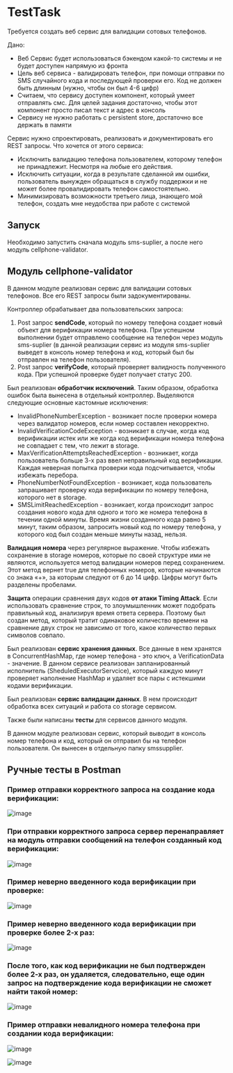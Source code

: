 # TestTask
Требуется создать веб сервис для валидации сотовых телефонов.

Дано:
* Веб Сервис будет использоваться бэкендом какой-то системы и не будет доступен
напрямую из фронта
* Цель веб сервиса - валидировать телефон, при помощи отправки по SMS
случайного кода и последующей проверки его. Код не должен быть длинным
(нужно, чтобы он был 4-6 цифр)
* Считаем, что сервису доступен компонент, который умеет отправлять смс. Для
целей задания достаточно, чтобы этот компонент просто писал текст и адрес в
консоль
* Сервису не нужно работать с persistent store, достаточно все держать в памяти
  
Сервис нужно спроектировать, реализовать и документировать его REST запросы. Что хочется от этого сервиса:
* Исключить валидацию телефона пользователем, которому телефон не принадлежит. Несмотря на любые его действия.
* Исключить ситуации, когда в результате сделанной им ошибки, пользователь вынужден обращаться в службу поддержки и не может более провалидировать телефон самостоятельно.
* Минимизировать возможности третьего лица, знающего мой телефон, создать мне неудобства при работе с системой

## Запуск
Необходимо запустить сначала модуль sms-suplier, а после него модуль cellphone-validator.

## Модуль cellphone-validator
В данном модуле реализован сервис для валидации сотовых телефонов. Все его REST запросы были задокументированы.

Контроллер обрабатывает два пользовательских запроса:
1) Post запрос **sendCode**, который по номеру телефона создает новый объект для верификации номера телефона. При успешном выполнении будет отправлено сообщение на телефон через модуль sms-suplier (в данной реализации сервис из модуля sms-suplier выведет в консоль номер телефона и код, который был бы отправлен на телефон пользователя).
2) Post запрос **verifyCode**, который проверяет валидность полученного кода. При успешной проверке будет получает статус 200.

Был реализован **обработчик исключений**. Таким образом, обработка ошибок была вынесена в отдельный контроллер. Выделяются следующие основные кастомные исключения:
* InvalidPhoneNumberException - возникает после проверки номера через валидатор номеров, если номер составлен некорректно.
* InvalidVerificationCodeException - возникает в случае, когда код верификации истек или же когда код верификации номера телефона не совпадает с тем, что лежит в storage.
* MaxVerificationAttemptsReachedException - возникает, когда пользователь больше 3-х раз ввел неправильный код верификации. Каждая неверная попытка проверки кода подсчитывается, чтобы избежать перебора.
* PhoneNumberNotFoundException - возникает, кода пользователь запрашивает проверку кода верификации по номеру телефона, которого нет в storage.
* SMSLimitReachedException - возникает, когда происходит запрос создания нового кода для одного и того же номера телефона в течении одной минуты. Время жизни созданного кода равно 5 минут, таким образом, запросить новый код по номеру телефона, у которого код был создан меньше минуты назад, нельзя.

**Валидация номера** через регулярное выражение. Чтобы избежать сохранение в storage номеров, которые по своей структуре ими не являются, используется метод валидации номеров перед сохранением. Этот метод вернет true для телефонных номеров, которые начинаются со знака «+», за которым следуют от 6 до 14 цифр. Цифры могут быть разделены пробелами.

**Защита** операции сравнения двух кодов **от атаки Timing Attack**. Если использовать сравнение строк, то злоумышленник может подобрать правильный код, анализируя время ответа сервера. Поэтому был создан метод, который тратит одинаковое количество времени на сравнение двух строк не зависимо от того, какое количество первых символов совпало.

Был реализован **сервис хранения данных**. Все данные в нем хранятся в ConcurrentHashMap, где номер телефона - это ключ, а VerificationData - значение. В данном сервисе реализован запланированный исполнитель (SheduledExecutorServcice), который каждую минут проверяет наполнение HashMap и удаляет все пары с истекшими кодами верификации.

Был реализован **сервис валидации данных**. В нем происходит обработка всех ситуаций и работа со storage сервисом.

Также были написаны **тесты** для сервисов данного модуля.

В данном модуле реализован сервис, который выводит в консоль номер телефона и код, который он отправил бы на телефон пользователя. Он вынесен в отдельную папку smssupplier. 

## Ручные тесты в Postman
### Пример отправки корректного запроса на создание кода верификации:

![image](https://github.com/brokkko/TestTask/assets/71688733/7f88f6b8-4cce-4541-8e03-8f8b0f7e43ca)

### При отправки корректного запроса сервер перенаправляет на модуль отправки сообщений на телефон созданный код верификации:

![image](https://github.com/brokkko/TestTask/assets/71688733/cd84063b-219d-4987-9525-3968c43ea140)

### Пример неверно введенного кода верификации при проверке:

![image](https://github.com/brokkko/TestTask/assets/71688733/a9213367-217a-4f15-9683-03c5c8bb492c)

### Пример неверно введенного кода верификации при проверке более 2-х раз:

![image](https://github.com/brokkko/TestTask/assets/71688733/34d236b4-bd2f-4845-bf39-14fa758c2f6f)

### После того, как код верификации не был подтвержден более 2-х раз, он удаляется, следовательно, еще один запрос на подтверждение кода верификации не сможет найти такой номер:

![image](https://github.com/brokkko/TestTask/assets/71688733/4ce2b0eb-aea4-41d4-9e6e-2649ec152758)

### Пример отправки невалидного номера телефона при создании кода верификации:

![image](https://github.com/brokkko/TestTask/assets/71688733/4c082fdb-e4dc-4f93-bc4a-c8e934a6245a)

![image](https://github.com/brokkko/TestTask/assets/71688733/f20e1b82-03b4-43bd-b3eb-e38f46b56d35)



